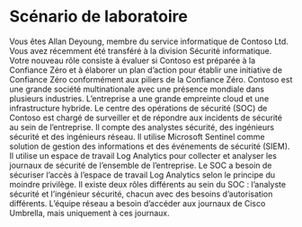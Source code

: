 # Scénario de laboratoire

Vous êtes Allan Deyoung, membre du service informatique de Contoso Ltd. Vous avez récemment été transféré à la division Sécurité informatique. Votre nouveau rôle consiste à évaluer si Contoso est préparée à la Confiance Zéro et à élaborer un plan d’action pour établir une initiative de Confiance Zéro conformément aux piliers de la Confiance Zéro. Contoso est une grande société multinationale avec une présence mondiale dans plusieurs industries. L’entreprise a une grande empreinte cloud et une infrastructure hybride. Le centre des opérations de sécurité (SOC) de Contoso est chargé de surveiller et de répondre aux incidents de sécurité au sein de l’entreprise. Il compte des analystes sécurité, des ingénieurs sécurité et des ingénieurs réseau. Il utilise Microsoft Sentinel comme solution de gestion des informations et des événements de sécurité (SIEM). Il utilise un espace de travail Log Analytics pour collecter et analyser les journaux de sécurité de l’ensemble de l’entreprise. Le SOC a besoin de sécuriser l’accès à l’espace de travail Log Analytics selon le principe du moindre privilège. Il existe deux rôles différents au sein du SOC : l’analyste sécurité et l’ingénieur sécurité, chacun avec des besoins d’autorisation différents. L’équipe réseau a besoin d’accéder aux journaux de Cisco Umbrella, mais uniquement à ces journaux.